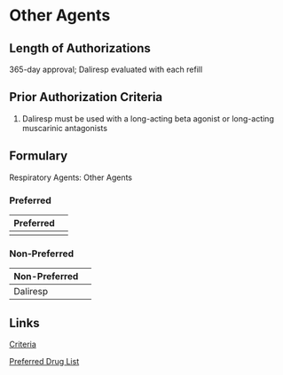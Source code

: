 # Other Agents

## Length of Authorizations

365-day approval; Daliresp evaluated with each refill

## Prior Authorization Criteria

1. Daliresp must be used with a long-acting beta agonist or long-acting muscarinic antagonists

## Formulary

Respiratory Agents: Other Agents

### Preferred

| Preferred |      |
| :-------- | ---: |
|           |      |

### Non-Preferred

| Non-Preferred |      |
| :------------ | ---: |
| Daliresp      |      |

## Links

[Criteria](https://pharmacy.medicaid.ohio.gov/sites/default/files/20220415_UPDL_Criteria_FINAL_.pdf#page=96)

[Preferred Drug List](https://pharmacy.medicaid.ohio.gov/sites/default/files/20220701_UPDL_FINAL.pdf#page=31)